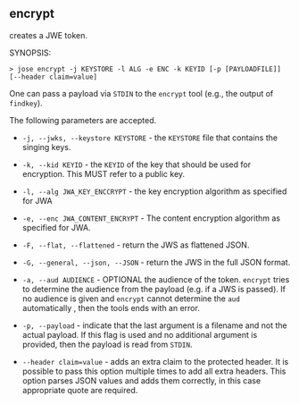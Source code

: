 ## encrypt

creates a JWE token.

SYNOPSIS:

```
> jose encrypt -j KEYSTORE -l ALG -e ENC -k KEYID [-p [PAYLOADFILE]] [--header claim=value]
```

One can pass a payload via ```STDIN``` to the ```encrypt``` tool (e.g., the output of ```findkey```).

The following parameters are accepted.

 * ```-j, --jwks, --keystore KEYSTORE``` - the ```KEYSTORE``` file that contains the singing keys.

 * ```-k, --kid KEYID``` - the ```KEYID``` of the key that should be used for encryption. This MUST refer to a public key.

 * ```-l, --alg JWA_KEY_ENCCRYPT``` - the key encryption algorithm as specified for JWA

 * ```-e, --enc JWA_CONTENT_ENCRYPT``` - The content encryption algorithm as specified for JWA.

 * ```-F, --flat, --flattened``` - return the JWS as flattened JSON.

 * ```-G, --general, --json, --JSON``` - return the JWS in the full JSON format.

 * ```-a, --aud AUDIENCE``` - OPTIONAL the audience of the token. ```encrypt``` tries to determine the audience from the payload (e.g. if a JWS is passed). If no audience is given and ```encrypt``` cannot determine the ```aud``` automatically , then the tools ends with an error.

  * ```-p, --payload``` - indicate that the last argument is a filename and not the actual payload. If this flag is used and no additional argument is provided, then the payload is read from ```STDIN```.

  * ```--header claim=value``` - adds an extra claim to the protected header. It is possible to pass this option multiple times to add all extra headers. This option parses JSON values and adds them correctly, in this case appropriate quote are required.
